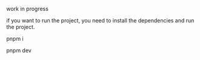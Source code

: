 work in progress

if you want to run the project, you need to install the dependencies and run the project.

pnpm i

pnpm dev
